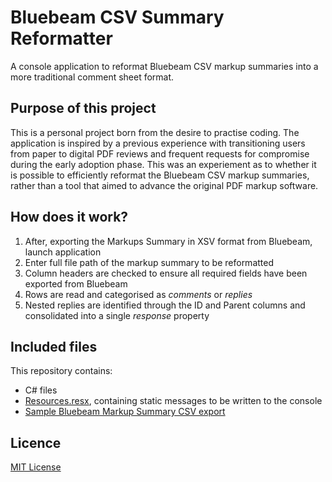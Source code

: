 # Bluebeam CSV Summary Reformatter
A console application to reformat Bluebeam CSV markup summaries into a more traditional comment sheet format.

## Purpose of this project
This is a personal project born from the desire to practise coding. The application is inspired by a previous experience with transitioning users from paper to digital PDF reviews and frequent requests for compromise during the early adoption phase. This was an experiement as to whether it is possible to efficiently reformat the Bluebeam CSV markup summaries, rather than a tool that aimed to advance the original PDF markup software.

## How does it work?
1. After, exporting the Markups Summary in XSV format from Bluebeam, launch application
2. Enter full file path of the markup summary to be reformatted
3. Column headers are checked to ensure all required fields have been exported from Bluebeam
4. Rows are read and categorised as _comments_ or _replies_
5. Nested replies are identified through the ID and Parent columns and consolidated into a single _response_ property

## Included files
This repository contains:
- C# files
- [Resources.resx](https://github.com/einajade-forest/bluebeam-reformat-comments/blob/0870549925af32c40534217b8348b9322b5206b2/Properties/Resources.resx), containing static messages to be written to the console
- [Sample Bluebeam Markup Summary CSV export](https://github.com/einajade-forest/bluebeam-reformat-comments/blob/e51a6f13e11ae38e1430932e7c88ac10a65e3afd/sample/sampleMarkupSummary.csv)

## Licence
[MIT License](https://github.com/einajade-forest/bluebeam-reformat-comments/blob/e51a6f13e11ae38e1430932e7c88ac10a65e3afd/LICENSE)

